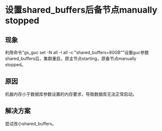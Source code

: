 # 设置shared_buffers后备节点manually stopped

## 现象
利用命令"gs_guc set -N all -I all -c "shared_buffers=80GB""设置guc参数shared_buffers后，集群重启，原主节点starting，原备节点manually stopped。

## 原因
机器内存小于数据库参数设置的内存要求，导致数据库无法正常启动。

## 解决方案
尝试改小shared_buffers。